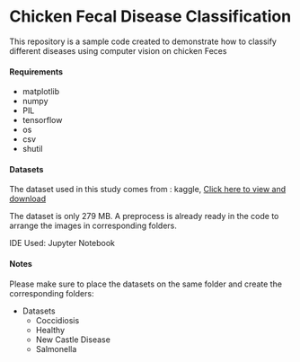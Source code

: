 # Chicken Fecal Disease Classification
<p>This repository is a sample code created to demonstrate how to classify different diseases using computer vision on chicken Feces</p> 
<h4>Requirements</h4>
<ul>
  <li>matplotlib</li>
  <li>numpy</li>
  <li>PIL</li>
  <li>tensorflow</li>
  <li>os</li>
  <li>csv</li>
  <li>shutil</li>
</ul>

<h4>Datasets</h4>
<p>The dataset used in this study comes from : kaggle, <a href="https://www.kaggle.com/datasets/allandclive/chicken-disease-1">Click here to view and download</a></p>
<p>The dataset is only 279 MB. A preprocess is already ready in the code to arrange the images in corresponding folders.</p>
<p>IDE Used: Jupyter Notebook</p>

<h4>Notes</h4>
<p>Please make sure to place the datasets on the same folder and create the corresponding folders:</p>
<ul>
  <li>Datasets
    <ul>
      <li>Coccidiosis</li>
      <li>Healthy</li>
      <li>New Castle Disease</li>
      <li>Salmonella</li>
    </ul>
  </li>
</ul>
